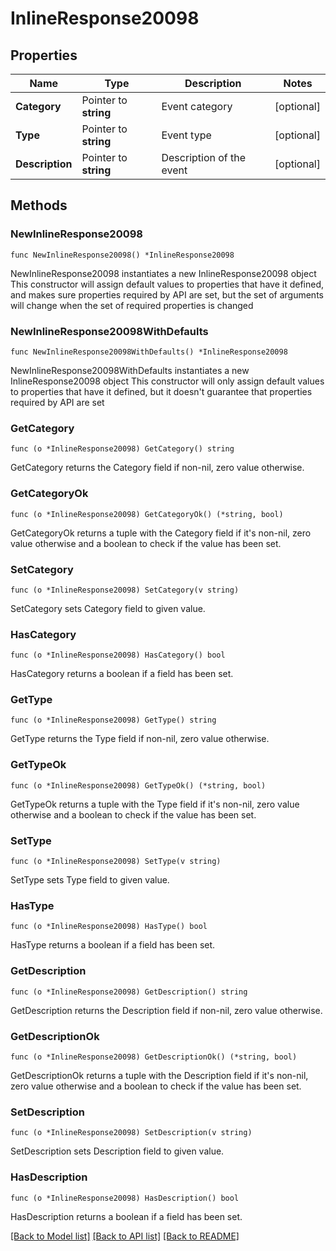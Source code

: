 # InlineResponse20098

## Properties

Name | Type | Description | Notes
------------ | ------------- | ------------- | -------------
**Category** | Pointer to **string** | Event category | [optional] 
**Type** | Pointer to **string** | Event type | [optional] 
**Description** | Pointer to **string** | Description of the event | [optional] 

## Methods

### NewInlineResponse20098

`func NewInlineResponse20098() *InlineResponse20098`

NewInlineResponse20098 instantiates a new InlineResponse20098 object
This constructor will assign default values to properties that have it defined,
and makes sure properties required by API are set, but the set of arguments
will change when the set of required properties is changed

### NewInlineResponse20098WithDefaults

`func NewInlineResponse20098WithDefaults() *InlineResponse20098`

NewInlineResponse20098WithDefaults instantiates a new InlineResponse20098 object
This constructor will only assign default values to properties that have it defined,
but it doesn't guarantee that properties required by API are set

### GetCategory

`func (o *InlineResponse20098) GetCategory() string`

GetCategory returns the Category field if non-nil, zero value otherwise.

### GetCategoryOk

`func (o *InlineResponse20098) GetCategoryOk() (*string, bool)`

GetCategoryOk returns a tuple with the Category field if it's non-nil, zero value otherwise
and a boolean to check if the value has been set.

### SetCategory

`func (o *InlineResponse20098) SetCategory(v string)`

SetCategory sets Category field to given value.

### HasCategory

`func (o *InlineResponse20098) HasCategory() bool`

HasCategory returns a boolean if a field has been set.

### GetType

`func (o *InlineResponse20098) GetType() string`

GetType returns the Type field if non-nil, zero value otherwise.

### GetTypeOk

`func (o *InlineResponse20098) GetTypeOk() (*string, bool)`

GetTypeOk returns a tuple with the Type field if it's non-nil, zero value otherwise
and a boolean to check if the value has been set.

### SetType

`func (o *InlineResponse20098) SetType(v string)`

SetType sets Type field to given value.

### HasType

`func (o *InlineResponse20098) HasType() bool`

HasType returns a boolean if a field has been set.

### GetDescription

`func (o *InlineResponse20098) GetDescription() string`

GetDescription returns the Description field if non-nil, zero value otherwise.

### GetDescriptionOk

`func (o *InlineResponse20098) GetDescriptionOk() (*string, bool)`

GetDescriptionOk returns a tuple with the Description field if it's non-nil, zero value otherwise
and a boolean to check if the value has been set.

### SetDescription

`func (o *InlineResponse20098) SetDescription(v string)`

SetDescription sets Description field to given value.

### HasDescription

`func (o *InlineResponse20098) HasDescription() bool`

HasDescription returns a boolean if a field has been set.


[[Back to Model list]](../README.md#documentation-for-models) [[Back to API list]](../README.md#documentation-for-api-endpoints) [[Back to README]](../README.md)


